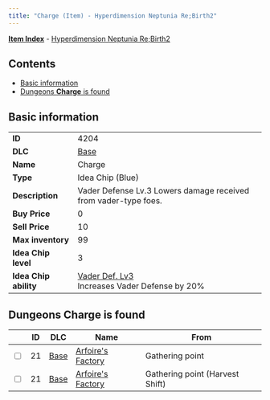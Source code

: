 ```yaml
---
title: "Charge (Item) - Hyperdimension Neptunia Re;Birth2"
---
```


[**Item Index**](/neptunia/rb2/item/index.html) - [Hyperdimension Neptunia Re;Birth2](/neptunia/rb2)

## Contents

- [Basic information](#basic-information)
- [Dungeons **Charge** is found](#dungeons-charge-is-found)

## Basic information

|   |   |
| -- | -- |
| **ID** | 4204 |
| **DLC** | [Base](/neptunia/rb2/dlc/0-base.html) |
| **Name** | Charge |
| **Type** | Idea Chip (Blue) |
| **Description** | Vader Defense Lv.3 Lowers damage received from vader-type foes. |
| **Buy Price** | 0 |
| **Sell Price** | 10 |
| **Max inventory** | 99 |
| **Idea Chip level** | 3 |
| **Idea Chip ability** | [Vader Def. Lv3](/neptunia/rb2/ability/0-9603-vader-def-lv3.html)<br />Increases Vader Defense by 20% |

## Dungeons **Charge** is found

|    | ID | DLC | Name | From |
| -- | -- | --- | ---- | ---- |
| <input type="checkbox" id="rb2-dungeon-0-21" class="trackbox" /> | 21 | [Base](/neptunia/rb2/dlc/0-base.html) | [Arfoire's Factory](/neptunia/rb2/dungeon/0-21-arfoires-factory.html) | Gathering point |
| <input type="checkbox" id="rb2-dungeon-0-21" class="trackbox" /> | 21 | [Base](/neptunia/rb2/dlc/0-base.html) | [Arfoire's Factory](/neptunia/rb2/dungeon/0-21-arfoires-factory.html) | Gathering point (Harvest Shift) |
